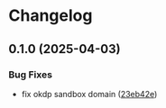 # Changelog

## 0.1.0 (2025-04-03)


### Bug Fixes

* fix okdp sandbox domain ([23eb42e](https://github.com/OKDP/okdp-server/commit/23eb42e2027ee2d1f807d8d8dc90f46d802cd978))
